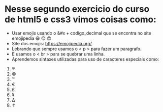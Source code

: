# Nesse segundo exercicio do curso de html5 e css3 vimos coisas como:
- Usar emojis usando o &#x + codigo_decimal que se encontra no site emojipedia  😀  😜  😍
- Site dos emojis: <a href="https://emojipedia.org/">https://emojipedia.org/</a>
- Lebrando que sempre usamos o &lt; p &gt; para fazer um paragrafo.
- E usamos o &lt; br &gt; para se quebrar uma linha.
- Aprendemos sintaxes utilizadas para uso de caracteres especiais como:

1. &reg;    
2. &copy;           
3. &trade;
4. &euro;
5. &pound;
6. &yen;
7. &Delta;
8. &uparrow;

